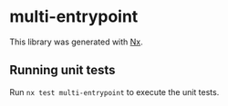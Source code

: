 # multi-entrypoint

This library was generated with [Nx](https://nx.dev).


## Running unit tests

Run `nx test multi-entrypoint` to execute the unit tests.

